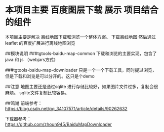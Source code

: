 # 本项目主要 百度图层下载 展示 项目结合的组件

本项目主要是解决 离线地图下载和浏览一个整体方案。
下载离线地图
然后通过 leaflet 的百度扩展进行离线地图浏览


##模块说明
###tgtools-baidu-map-common
下载和浏览的主要实现，包含了 java 和 js （webjars方式）


###tgtools-baidu-map-downloader
只是一个一个下载工具，同时提过浏览，但是下载和浏览是可以分开的。这只是个demo


##注意
地图主要还是通过sqlite 进行存储比较好，如果图片文件过多，复制会很麻烦。
sqlite文件复制比较容易。



##鸣谢
前端参考：  
https://blog.csdn.net/qq_34107571/article/details/90262632

下载器参考：  
https://github.com/zhoun945/BaiduMapDownloader


